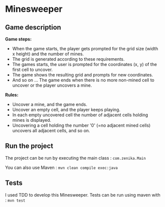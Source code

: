 # Minesweeper

## Game description
**Game steps:**

* When the game starts, the player gets prompted for the grid size (width x height) and the number of mines.
* The grid is generated according to these requirements.
* The games starts, the user is prompted for the coordinates (x, y) of the first cell to uncover.
* The game shows the resulting grid and prompts for new coordinates.
* And so on ...
The game ends when there is no more non-mined cell to uncover or the player uncovers a mine.

**Rules:**

* Uncover a mine, and the game ends.
* Uncover an empty cell, and the player keeps playing.
* In each empty uncovered cell the number of adjacent cells holding mines is displayed.
* Uncovering a cell holding the number '0' (=no adjacent mined cells) uncovers all adjacent cells, and so on.

## Run the project

The project can be run by executing the main class : `com.zenika.Main`

You can also use Maven : `mvn clean compile exec:java` 

## Tests

I used TDD to develop this Minesweeper. Tests can be run using maven with : `mvn test`

